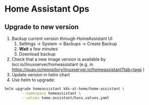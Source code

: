 # Home Assistant Ops 


## Upgrade to new version

1. Backup current version through HomeAssistant UI
   1. Settings -> System -> Backups -> Create Backup 
   2. **Wait** a few minutes
   3. Download backup
1. Check that a new image version is available by lscr.io/linuxserver/homeassistant (e.g. in https://quay.io/repository/linuxserver.io/homeassistant?tab=tags )
1. Update version in helm chart
1. Use helm to upgrade:
```bash
helm upgrade homeassistant k8s-at-home/home-assistant \
		--namespace homeassistant \
		--values home-assistant/hass.values.yaml
```
